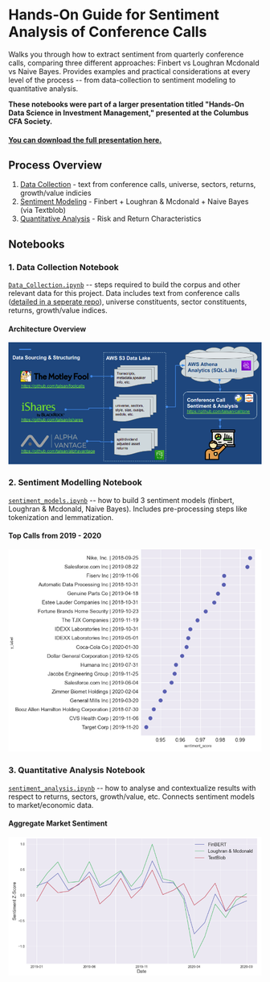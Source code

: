 # Hands-On Guide for Sentiment Analysis of Conference Calls
Walks you through how to extract sentiment from quarterly conference calls, comparing three different approaches: Finbert vs Loughran Mcdonald vs Naive Bayes.
Provides examples and practical considerations at every level of the process -- from data-collection to sentiment modeling to quantitative analysis.

**These notebooks were part of a larger presentation titled "Hands-On Data Science in Investment Management," presented at the Columbus CFA Society.**

#### [You can download the full presentation here.](https://github.com/talsan/calltone/raw/master/notebooks/CFA%20of%20Columbus%20-%20Hands%20on%20Data-Science.pdf)

## Process Overview
1. [Data Collection](https://github.com/talsan/calltone/blob/master/notebooks/Data%20Collection.ipynb) - text from conference calls, universe, sectors, returns, growth/value indicies
2. [Sentiment Modeling](https://github.com/talsan/calltone/blob/master/notebooks/sentiment_models.ipynb) - Finbert + Loughran & Mcdonald + Naive Bayes (via Textblob)
3. [Quantitative Analysis](https://github.com/talsan/calltone/blob/master/notebooks/sentiment_analysis.ipynb) - Risk and Return Characteristics

## Notebooks
### 1. Data Collection Notebook
[`Data_Collection.ipynb`](https://github.com/talsan/calltone/blob/master/notebooks/Data%20Collection.ipynb) -- steps required to build the corpus and other relevant data for this project. Data includes text from conference calls ([detailed in a seperate repo](https://github.com/talsan/foolcalls)), universe constituents, sector constituents, returns, growth/value indices.
#### Architecture Overview
![Architecture Overview](https://github.com/talsan/calltone/blob/master/img/architecture_overview.png)


### 2. Sentiment Modelling Notebook
[`sentiment_models.ipynb`](https://github.com/talsan/calltone/blob/master/notebooks/sentiment_models.ipynb) -- how to build 3 sentiment models (finbert, Loughran & Mcdonald, Naive Bayes). Includes pre-processing steps like tokenization and lemmatization.
#### Top Calls from 2019 - 2020
![Sentiment Model Example](https://github.com/talsan/calltone/blob/master/img/example_output_sentiment_model.png)


### 3. Quantitative Analysis Notebook
[`sentiment_analysis.ipynb`](https://github.com/talsan/calltone/blob/master/notebooks/sentiment_analysis.ipynb) -- how to analyse and contextualize results with respect to returns, sectors, growth/value, etc. Connects sentiment models to market/economic data.
#### Aggregate Market Sentiment
![Aggregate Market Sentiment](https://github.com/talsan/calltone/blob/master/img/example_output_sentiment_analysis.png)



